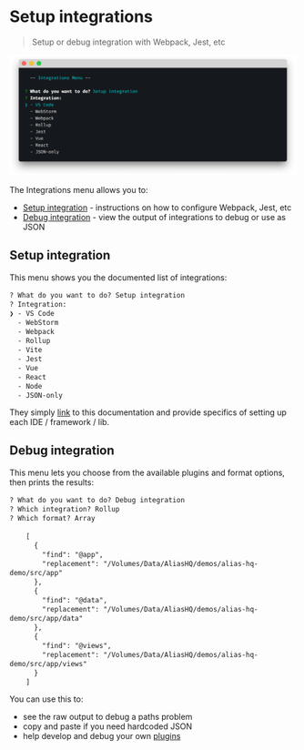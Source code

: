 # Setup integrations

> Setup or debug integration with Webpack, Jest, etc

![alias cli](../assets/cli-integrations.png)

The Integrations menu allows you to:

- [Setup integration](#setup-integration) - instructions on how to configure Webpack, Jest, etc
- [Debug integration](#debug-integration) - view the output of integrations to debug or use as JSON 

## Setup integration

This menu shows you the documented list of integrations:

```
? What do you want to do? Setup integration
? Integration:
❯ - VS Code
  - WebStorm
  - Webpack
  - Rollup
  - Vite
  - Jest
  - Vue
  - React
  - Node
  - JSON-only
```

They simply [link](../integrations.md) to this documentation and provide specifics of setting up each IDE / framework / lib.

## Debug integration

This menu lets you choose from the available plugins and format options, then prints the results:

```
? What do you want to do? Debug integration
? Which integration? Rollup
? Which format? Array

    [
      {
        "find": "@app",
        "replacement": "/Volumes/Data/AliasHQ/demos/alias-hq-demo/src/app"
      },
      {
        "find": "@data",
        "replacement": "/Volumes/Data/AliasHQ/demos/alias-hq-demo/src/app/data"
      },
      {
        "find": "@views",
        "replacement": "/Volumes/Data/AliasHQ/demos/alias-hq-demo/src/app/views"
      }
    ]

```

You can use this to:

- see the raw output to debug a paths problem
- copy and paste if you need hardcoded JSON
- help develop and debug your own [plugins](../api/plugins.md)

